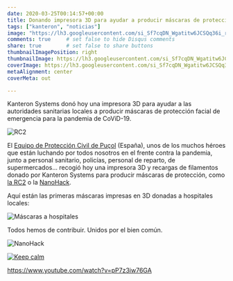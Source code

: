 ```yaml
---
date: 2020-03-25T00:14:57+00:00
title: Donando impresora 3D para ayudar a producir máscaras de protección facial
tags: ["kanteron", "noticias"]
image: "https://lh3.googleusercontent.com/si_Sf7cqDN_Wgatitw6JCSQq36i_r3PfkTHn4-G_v4ScGORCM0cd5nQIJ5eoFQqiaWpL2ElokWBp38ytL2ln_HhDk1wsjvu2smX81MEss1PjyArC72-A90oC8mkI5tLKz8Bawxrv4j8=w1920-h1080"
comments: true     # set false to hide Disqus comments  
share: true        # set false to share buttons
thumbnailImagePosition: right
thumbnailImage: https://lh3.googleusercontent.com/si_Sf7cqDN_Wgatitw6JCSQq36i_r3PfkTHn4-G_v4ScGORCM0cd5nQIJ5eoFQqiaWpL2ElokWBp38ytL2ln_HhDk1wsjvu2smX81MEss1PjyArC72-A90oC8mkI5tLKz8Bawxrv4j8=w1920-h1080
coverImage: https://lh3.googleusercontent.com/si_Sf7cqDN_Wgatitw6JCSQq36i_r3PfkTHn4-G_v4ScGORCM0cd5nQIJ5eoFQqiaWpL2ElokWBp38ytL2ln_HhDk1wsjvu2smX81MEss1PjyArC72-A90oC8mkI5tLKz8Bawxrv4j8=w1920-h1080
metaAlignment: center
coverMeta: out

---
```


Kanteron Systems donó hoy una impresora 3D para ayudar a las autoridades sanitarias locales a producir máscaras de protección facial de emergencia para la pandemia de CoViD-19.

<!--more-->

![RC2](https://media.prusaprinters.org/thumbs/inside/1280x960/media/prints/25857/images/260468_72bc89ab-9ac5-4de4-9078-ee9573ad35d6/main00_00_54_05still004.jpg)

El [Equipo de Protección Civil de Puçol](https://www.facebook.com/ProteccioCivilPucol) (España), unos de los muchos héroes que están luchando por todos nosotros en el frente contra la pandemia, junto a personal sanitario, policías, personal de reparto, de supermercados... recogió hoy una impresora 3D y recargas de filamentos donado por Kanteron Systems para producir máscaras de protección, como [la RC2](https://www.prusaprinters.org/prints/25857-protective-face-shield-rc1) o la [NanoHack](http://copper3d.com/hackthepandemic/).

Aquí están las primeras máscaras impresas en 3D donadas a hospitales locales:

![Máscaras a hospitales](https://lh3.googleusercontent.com/fbXZpPyY95oJKuif99Zmxd2LEfX8yUwcJZBq9y-R8FvFUja9LVw-A-Omjcm0k_2SjtZKEucI5xbvem7JCKfXK1LFrCo5Oo-eycuNqUTTQiDhnE1xI7J7MoUB4NUF_-JiOKaNljQCdFo=w1920-h1080)

Todos hemos de contribuir. Unidos por el bien común.

![NanoHack](https://www.3dnatives.com/es/wp-content/uploads/sites/4/masque_filtre.jpg)

[![Keep calm](https://www.coronavirusmakers.org/images/YOMEQUEDOENCASA.png)](https://www.coronavirusmakers.org/index.php/es/)

https://www.youtube.com/watch?v=pP7z3iw76GA
